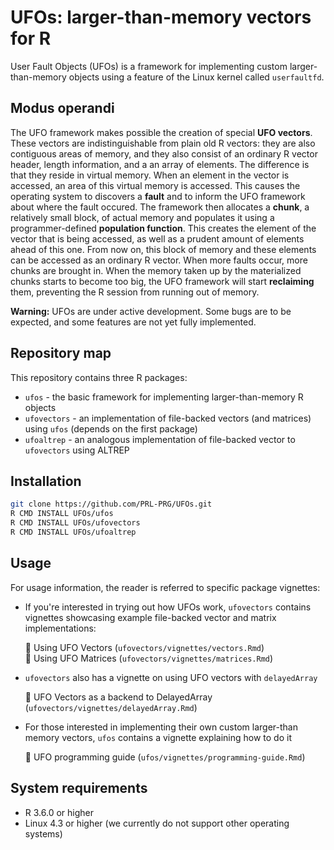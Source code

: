 # UFOs: larger-than-memory vectors for R

User Fault Objects (UFOs) is a framework for implementing custom larger-than-memory objects using a feature of the Linux kernel called `userfaultfd`. 

## Modus operandi

The UFO framework makes possible the creation of special **UFO vectors**. These vectors are indistinguishable from plain old R vectors: they are also contiguous areas of memory, and they also consist of an ordinary R vector header, length information, and a an array of elements. The difference is that they reside in virtual memory. When an element in the vector is accessed, an area of this virtual memory is accessed. This causes the operating system to discovers a **fault** and to inform the UFO framework about where the fault occured. The framework then allocates a **chunk**, a relatively small block, of actual memory and populates it using a programmer-defined **population function**. This creates the element of the vector that is being accessed, as well as a prudent amount of elements ahead of this one. From now on, this block of memory and these elements can be accessed as an ordinary R vector. When more faults occur, more chunks are brought in. When the memory taken up by the materialized chunks starts to become too big, the UFO framework will start **reclaiming** them, preventing the R session from running out of memory.

**Warning:** UFOs are under active development. Some bugs are to be expected, and some features are not yet fully implemented. 

## Repository map

This repository contains three R packages:

- `ufos` - the basic framework for implementing larger-than-memory R objects
- `ufovectors` - an implementation of file-backed vectors (and matrices) using `ufos` (depends on the first package)
- `ufoaltrep` - an analogous implementation of file-backed vector to `ufovectors` using ALTREP

## Installation

```bash
git clone https://github.com/PRL-PRG/UFOs.git
R CMD INSTALL UFOs/ufos
R CMD INSTALL UFOs/ufovectors
R CMD INSTALL UFOs/ufoaltrep
```

## Usage

For usage information, the reader is referred to specific package vignettes:

- If you're interested in trying out how UFOs work, `ufovectors` contains vignettes showcasing example file-backed vector and matrix implementations:

    :mag_right: Using UFO Vectors (`ufovectors/vignettes/vectors.Rmd`)  
    :mag_right: Using UFO Matrices (`ufovectors/vignettes/matrices.Rmd`)  

- `ufovectors` also has a vignette on using UFO vectors with `delayedArray`
    
    :mag_right: UFO Vectors as a backend to DelayedArray (`ufovectors/vignettes/delayedArray.Rmd`)

- For those interested in implementing their own custom larger-than memory vectors, `ufos` contains a vignette explaining how to do it

    :mag_right: UFO programming guide (`ufos/vignettes/programming-guide.Rmd`)

<!-- For the particularly inquisitive, `ufos` contains a vignette explaining our underlaying framework

    :mag_right: UFO internals (`ufos/vignettes/internals.Rmd`)-->

## System requirements

- R 3.6.0 or higher
- Linux 4.3 or higher (we currently do not support other operating systems)
